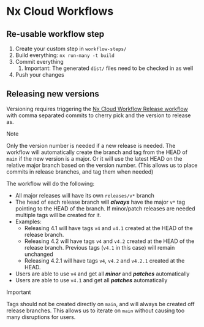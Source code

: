 # Nx Cloud Workflows

## Re-usable workflow step

1. Create your custom step in `workflow-steps/`
2. Build everything: `nx run-many -t build`
3. Commit everything
   1. Important: The generated `dist/` files need to be checked in as well
4. Push your changes

## Releasing new versions

Versioning requires triggering the [ Nx Cloud Workflow Release workflow ](https://github.com/nrwl/nx-cloud-workflows/actions/workflows/nx-cloud-workflow-release.yml) with comma separated commits to cherry pick and the version to release as.

> [!NOTE]
> Only the version number is needed if a new release is needed. The workflow will automatically create the branch and tag from the HEAD of `main` if the new version is a major. Or it will use the latest HEAD on the relative major branch based on the version number. (This allows us to place commits in release branches, and tag them when needed)

The workflow will do the following:

- All major releases will have its own `releases/v*` branch
- The head of each release branch will **_always_** have the major `v*` tag pointing to the HEAD of the branch. If minor/patch releases are needed multiple tags will be created for it.
- Examples:
  - Releasing 4.1 will have tags `v4` and `v4.1` created at the HEAD of the release branch.
  - Releasing 4.2 will have tags `v4` and `v4.2` created at the HEAD of the release branch. Previous tags (`v4.1` in this case) will remain unchanged
  - Releasing 4.2.1 will have tags `v4`, `v4.2` and `v4.2.1` created at the HEAD.
- Users are able to use `v4` and get all **_minor_** and **_patches_** automatically
- Users are able to use `v4.1` and get all **_patches_** automatically

> [!IMPORTANT]
> Tags should not be created directly on `main`, and will always be created off release branches. This allows us to iterate on `main` without causing too many disruptions for users.
